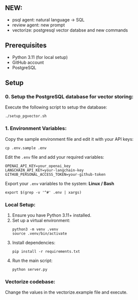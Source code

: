 ## NEW:
- psql agent: natural language -> SQL
- review agent: new prompt
- vectorize: postgresql vector databse and new commands

## Prerequisites
- Python 3.11 (for local setup)
- GitHub account
- PostgreSQL

## Setup

### 0. Setup the PostgreSQL database for vector storing:
Execute the following script to setup the database:
  ```
  ./setup_pgvector.sh
  ```
### 1. Environment Variables:
Copy the sample environment file and edit it with your API keys:
   ```
   cp .env.sample .env
   ```
Edit the `.env` file and add your required variables:
   ```
   OPENAI_API_KEY=your_openai_key
   LANGCHAIN_API_KEY=your-langchain-key
   GITHUB_PERSONAL_ACCESS_TOKEN=your-github-token 
   ```
Export your `.env` variables to the system:
   **Linux / Bash**
   ```
   export $(grep -v '^#' .env | xargs)
   ```
### Local Setup:
1. Ensure you have Python 3.11+ installed.
2. Set up a virtual environment:
   ```
   python3 -m venv .venv
   source .venv/bin/activate
   ```
3. Install dependencies:
   ```
   pip install -r requirements.txt
   ```
4. Run the main script:
   ```
   python server.py
   ```

### Vectorize codebase:
  Change the values in the vectorize.example file and execute.
